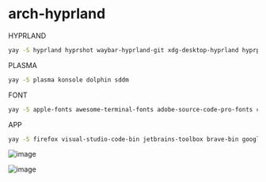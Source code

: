 # arch-hyprland


HYPRLAND
```bash
yay -S hyprland hyprshot waybar-hyprland-git xdg-desktop-hyprland hyprpicker-git qt5-wayland qt6-wayland bluez bluez-utils brightnessctl acpi cliphist colord dmenu ffmpeg ffmpegthumbnailer file-roller imagemagick kitty kitty-shell-integration kitty-terminfo lxappearance mako neofetch network-manager-applet pamixer pavucontrol pipewire pulseaudio-alsa pulseaudio-bluetooth pulsemixer ranger rofi rofi-emoji swaybg swayidle swaylock swaylock-effects swaylock-fancy-git  wireplumber wl-clipboard wlogout wlrobs-hg wlroots xfce4-settings swaync grimblast tesseract qt5ct qt6ct
```

PLASMA
```bash
yay -S plasma konsole dolphin sddm 
```

FONT
```bash
yay -S apple-fonts awesome-terminal-fonts adobe-source-code-pro-fonts cantarell-fonts noto-fonts-emoji noto-color-emoji-fontconfig gnu-free-fonts noto-fonts noto-fonts-emoji noto-fonts-extra ttf-font-awesome ttf-jetbrains-mono ttf-jetbrains-mono-nerd ttf-liberation ttf-liberation-mono-nerd ttf-nerd-fonts-symbols-2048-em-mono ttf-nerd-fonts-symbols-common ttf-roboto ttf-roboto-mono ttf-roboto-mono-nerd awesome-terminal-fonts ttf-font-awesome otf-font-awesome ttf-fira-code ttf-fira-mono ttf-fira-sans ttf-firacode-nerd ttf-font-awesome ttf-ibm-plex ttf-ibmplex-mono-nerd ttf-iosevka ttf-iosevka-nerd ttf-iosevka-slab ttf-iosevka-term ttf-iosevkaterm-nerd ttf-jetbrains-mono ttf-liberation ttf-ubuntu-nerd otf-font-awesome 
```

APP

```bash
yay -S firefox visual-studio-code-bin jetbrains-toolbox brave-bin google-chrome webcord spotify steam obs-studio
```

![image](https://github.com/ozcaneren/arch-hyprland/assets/100240225/5c39e470-8deb-4077-8345-f89925bc1e7a)

![image](https://github.com/ozcaneren/arch-hyprland/assets/100240225/ff2c2538-77ad-411a-ac29-eedec2c56f9a)
